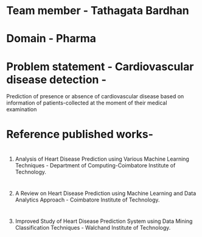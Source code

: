# Team member - Tathagata Bardhan
# Domain - Pharma
# Problem statement - Cardiovascular disease detection - 
Prediction of presence or absence of cardiovascular disease based on information of patients-collected at the moment of their medical examination
# Reference published works-
#
1. Analysis of Heart Disease Prediction using Various Machine Learning Techniques - Department of Computing-Coimbatore Institute of Technology.
#
2. A Review on Heart Disease Prediction using Machine Learning and Data Analytics Approach - Coimbatore Institute of Technology.
#
3. Improved Study of Heart Disease Prediction System using Data Mining Classification Techniques - Walchand Institute of Technology.
